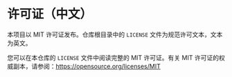 # 许可证（中文）

本项目以 MIT 许可证发布。仓库根目录中的 `LICENSE` 文件为规范许可文本，文本为英文。

您可以在本仓库的 `LICENSE` 文件中阅读完整的 MIT 许可证。有关 MIT 许可证的权威副本，请参阅：https://opensource.org/licenses/MIT
